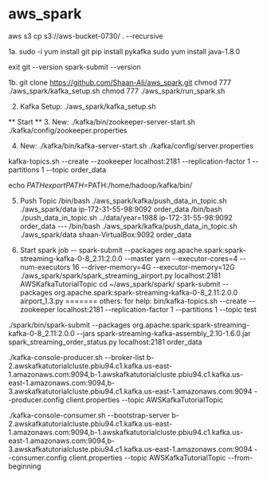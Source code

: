 # aws_spark

aws s3 cp s3://aws-bucket-0730/ .  --recursive


1a. 
sudo -i
yum install git
pip install pykafka
sudo yum install java-1.8.0

exit
git --version
spark-submit --version

1b.
git clone https://github.com/Shaan-Ali/aws_spark.git
chmod 777 ./aws_spark/kafka_setup.sh
chmod 777 ./aws_spark/run_spark.sh

2. Kafka Setup:
./aws_spark/kafka_setup.sh

** Start **
3. New:
./kafka/bin/zookeeper-server-start.sh ./kafka/config/zookeeper.properties

4. New:
./kafka/bin/kafka-server-start.sh ./kafka/config/server.properties

kafka-topics.sh --create --zookeeper localhost:2181 --replication-factor 1 --partitions 1 --topic order_data

echo $PATH
export PATH=$PATH:/home/hadoop/kafka/bin/

5. Push Topic
/bin/bash ./aws_spark/kafka/push_data_in_topic.sh ./aws_spark/data ip-172-31-55-98:9092 order_data
    /bin/bash ./push_data_in_topic.sh ../data/year=1988 ip-172-31-55-98:9092 order_data
--- /bin/bash ./aws_spark/kafka/push_data_in_topic.sh ./aws_spark/data shaan-VirtualBox:9092 order_data

6. Start spark job 
-- spark-submit --packages org.apache.spark:spark-streaming-kafka-0-8_2.11:2.0.0 --master yarn --executor-cores=4 --num-executors 16 --driver-memory=4G --executor-memory=12G 
           ./aws_spark/spark/spark_streaming_airport.py localhost:2181 AWSKafkaTutorialTopic
cd ~/aws_spark/spark/
spark-submit --packages org.apache.spark:spark-streaming-kafka-0-8_2.11:2.0.0  airport_1.3.py
=======
others: for help:
bin/kafka-topics.sh --create --zookeeper localhost:2181 --replication-factor 1 --partitions 1 --topic test

./spark/bin/spark-submit --packages org.apache.spark:spark-streaming-kafka-0-8_2.11:2.0.0  --jars spark-streaming-kafka-assembly_2.10-1.6.0.jar spark_streaming_order_status.py localhost:2181 order_data

./kafka-console-producer.sh --broker-list b-2.awskafkatutorialcluste.pbiu94.c1.kafka.us-east-1.amazonaws.com:9094,b-1.awskafkatutorialcluste.pbiu94.c1.kafka.us-east-1.amazonaws.com:9094,b-3.awskafkatutorialcluste.pbiu94.c1.kafka.us-east-1.amazonaws.com:9094 --producer.config client.properties --topic AWSKafkaTutorialTopic

./kafka-console-consumer.sh --bootstrap-server b-2.awskafkatutorialcluste.pbiu94.c1.kafka.us-east-1.amazonaws.com:9094,b-1.awskafkatutorialcluste.pbiu94.c1.kafka.us-east-1.amazonaws.com:9094,b-3.awskafkatutorialcluste.pbiu94.c1.kafka.us-east-1.amazonaws.com:9094 --consumer.config client.properties --topic AWSKafkaTutorialTopic --from-beginning